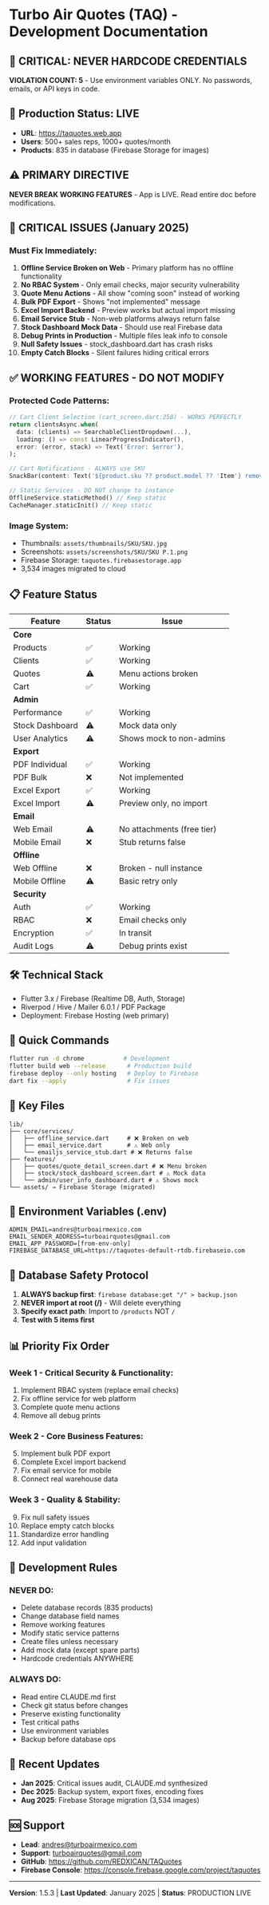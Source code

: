 # Turbo Air Quotes (TAQ) - Development Documentation

## 🚨 CRITICAL: NEVER HARDCODE CREDENTIALS
**VIOLATION COUNT: 5** - Use environment variables ONLY. No passwords, emails, or API keys in code.

## 🚀 Production Status: LIVE
- **URL**: https://taquotes.web.app
- **Users**: 500+ sales reps, 1000+ quotes/month
- **Products**: 835 in database (Firebase Storage for images)

## ⚠️ PRIMARY DIRECTIVE
**NEVER BREAK WORKING FEATURES** - App is LIVE. Read entire doc before modifications.

## 🔴 CRITICAL ISSUES (January 2025)

### Must Fix Immediately:
1. **Offline Service Broken on Web** - Primary platform has no offline functionality
2. **No RBAC System** - Only email checks, major security vulnerability
3. **Quote Menu Actions** - All show "coming soon" instead of working
4. **Bulk PDF Export** - Shows "not implemented" message
5. **Excel Import Backend** - Preview works but actual import missing
6. **Email Service Stub** - Non-web platforms always return false
7. **Stock Dashboard Mock Data** - Should use real Firebase data
8. **Debug Prints in Production** - Multiple files leak info to console
9. **Null Safety Issues** - stock_dashboard.dart has crash risks
10. **Empty Catch Blocks** - Silent failures hiding critical errors

## ✅ WORKING FEATURES - DO NOT MODIFY

### Protected Code Patterns:
```dart
// Cart Client Selection (cart_screen.dart:258) - WORKS PERFECTLY
return clientsAsync.when(
  data: (clients) => SearchableClientDropdown(...),
  loading: () => const LinearProgressIndicator(),
  error: (error, stack) => Text('Error: $error'),
);

// Cart Notifications - ALWAYS use SKU
SnackBar(content: Text('${product.sku ?? product.model ?? 'Item'} removed'))

// Static Services - DO NOT change to instance
OfflineService.staticMethod() // Keep static
CacheManager.staticInit() // Keep static
```

### Image System:
- Thumbnails: `assets/thumbnails/SKU/SKU.jpg`
- Screenshots: `assets/screenshots/SKU/SKU P.1.png`
- Firebase Storage: `taquotes.firebasestorage.app`
- 3,534 images migrated to cloud

## 📋 Feature Status

| Feature | Status | Issue |
|---------|--------|-------|
| **Core** | | |
| Products | ✅ | Working |
| Clients | ✅ | Working |
| Quotes | ⚠️ | Menu actions broken |
| Cart | ✅ | Working |
| **Admin** | | |
| Performance | ✅ | Working |
| Stock Dashboard | ⚠️ | Mock data only |
| User Analytics | ⚠️ | Shows mock to non-admins |
| **Export** | | |
| PDF Individual | ✅ | Working |
| PDF Bulk | ❌ | Not implemented |
| Excel Export | ✅ | Working |
| Excel Import | ⚠️ | Preview only, no import |
| **Email** | | |
| Web Email | ⚠️ | No attachments (free tier) |
| Mobile Email | ❌ | Stub returns false |
| **Offline** | | |
| Web Offline | ❌ | Broken - null instance |
| Mobile Offline | ⚠️ | Basic retry only |
| **Security** | | |
| Auth | ✅ | Working |
| RBAC | ❌ | Email checks only |
| Encryption | ✅ | In transit |
| Audit Logs | ⚠️ | Debug prints exist |

## 🛠️ Technical Stack
- Flutter 3.x / Firebase (Realtime DB, Auth, Storage)
- Riverpod / Hive / Mailer 6.0.1 / PDF Package
- Deployment: Firebase Hosting (web primary)

## 🔧 Quick Commands
```bash
flutter run -d chrome           # Development
flutter build web --release      # Production build
firebase deploy --only hosting   # Deploy to Firebase
dart fix --apply                 # Fix issues
```

## 📂 Key Files
```
lib/
├── core/services/
│   ├── offline_service.dart     # ❌ Broken on web
│   ├── email_service.dart       # ⚠️ Web only
│   └── emailjs_service_stub.dart # ❌ Returns false
├── features/
│   ├── quotes/quote_detail_screen.dart # ❌ Menu broken
│   ├── stock/stock_dashboard_screen.dart # ⚠️ Mock data
│   └── admin/user_info_dashboard.dart # ⚠️ Shows mock
└── assets/ → Firebase Storage (migrated)
```

## 🔐 Environment Variables (.env)
```
ADMIN_EMAIL=andres@turboairmexico.com
EMAIL_SENDER_ADDRESS=turboairquotes@gmail.com
EMAIL_APP_PASSWORD=[from-env-only]
FIREBASE_DATABASE_URL=https://taquotes-default-rtdb.firebaseio.com
```

## 🚨 Database Safety Protocol
1. **ALWAYS backup first**: `firebase database:get "/" > backup.json`
2. **NEVER import at root (/)** - Will delete everything
3. **Specify exact path**: Import to `/products` NOT `/`
4. **Test with 5 items first**

## 📊 Priority Fix Order

### Week 1 - Critical Security & Functionality:
1. Implement RBAC system (replace email checks)
2. Fix offline service for web platform
3. Complete quote menu actions
4. Remove all debug prints

### Week 2 - Core Business Features:
5. Implement bulk PDF export
6. Complete Excel import backend
7. Fix email service for mobile
8. Connect real warehouse data

### Week 3 - Quality & Stability:
9. Fix null safety issues
10. Replace empty catch blocks
11. Standardize error handling
12. Add input validation

## 🎯 Development Rules

### NEVER DO:
- Delete database records (835 products)
- Change database field names
- Remove working features
- Modify static service patterns
- Create files unless necessary
- Add mock data (except spare parts)
- Hardcode credentials ANYWHERE

### ALWAYS DO:
- Read entire CLAUDE.md first
- Check git status before changes
- Preserve existing functionality
- Test critical paths
- Use environment variables
- Backup before database ops

## 📝 Recent Updates
- **Jan 2025**: Critical issues audit, CLAUDE.md synthesized
- **Dec 2025**: Backup system, export fixes, encoding fixes
- **Aug 2025**: Firebase Storage migration (3,534 images)

## 🆘 Support
- **Lead**: andres@turboairmexico.com
- **Support**: turboairquotes@gmail.com
- **GitHub**: https://github.com/REDXICAN/TAQuotes
- **Firebase Console**: https://console.firebase.google.com/project/taquotes

---
**Version**: 1.5.3 | **Last Updated**: January 2025 | **Status**: PRODUCTION LIVE